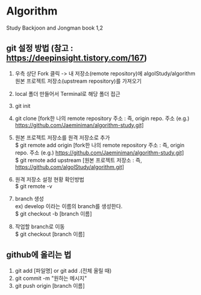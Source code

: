 # Algorithm
Study Backjoon and Jongman book 1,2

## git 설정 방법 (참고 : https://deepinsight.tistory.com/167)
1. 우측 상단 Fork 클릭 -> 내 저장소(remote repository)에 algolStudy/algorithm 원본 프로젝트 저장소(upstream repository)를 가져오기
2. local 폴더 만들어서 Terminal로 해당 폴더 접근
3. git init
4. git clone [fork한 나의 remote repository 주소 : 즉, origin repo. 주소 (e.g.) https://github.com/Jaeminiman/algorithm-study.git]
5. 원본 프로젝트 저장소를 원격 저장소로 추가  
$ git remote add origin [fork한 나의 remote repository 주소 : 즉, origin repo. 주소 (e.g.) https://github.com/Jaeminiman/algorithm-study.git]  
$ git remote add upstream [원본 프로젝트 저장소 : 즉, https://github.com/algolStudy/algorithm.git]
  
6. 원격 저장소 설정 현황 확인방법  
$ git remote -v
  
7. branch 생성  
ex) develop 이라는 이름의 branch를 생성한다.  
$ git checkout -b [branch 이름]  

8. 작업할 branch로 이동  
$ git checkout [branch 이름]


## github에 올리는 법
1. git add [파일명] or git add .(전체 올릴 때)
2. git commit -m "원하는 메시지"
3. git push origin [branch 이름]

